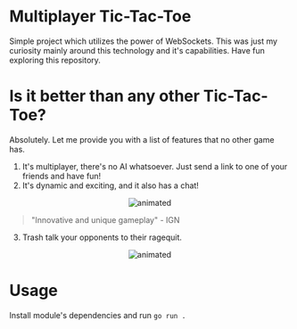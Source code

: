 # Multiplayer Tic-Tac-Toe
Simple project which utilizes the power of WebSockets. This was just my curiosity mainly around this technology and it's capabilities. Have fun exploring this repository.

# Is it better than any other Tic-Tac-Toe?
Absolutely. Let me provide you with a list of features that no other game has.

1. It's multiplayer, there's no AI whatsoever. Just send a link to one of your friends and have fun!
2. It's dynamic and exciting, and it also has a chat!
<p align="center">
  <img src="https://i.imgur.com/lyKJU4r.gif" alt="animated"/>
</p>

> "Innovative and unique gameplay" - IGN

3. Trash talk your opponents to their ragequit.
<p align="center">
  <img src="https://i.imgur.com/zEJuBkQ.gif" alt="animated"/>
</p>

# Usage
Install module's dependencies and run `go run .`
